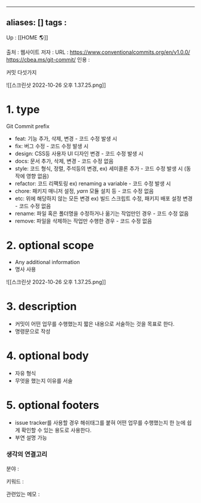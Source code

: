 
---
aliases: []
tags : 
---
Up : [[HOME 🌎]]

출처 : 웹사이트 
저자 :
URL : https://www.conventionalcommits.org/en/v1.0.0/
https://cbea.ms/git-commit/
인용 : 

커밋 다섯가지

![[스크린샷 2022-10-26 오후 1.37.25.png]]

# 1. type

Git Commit prefix
-   feat: 기능 추가, 삭제, 변경 - 코드 수정 발생 시
-   fix: 버그 수정 - 코드 수정 발생 시
-   design: CSS등 사용자 UI 디자인 변경 - 코드 수정 발생 시
-   docs: 문서 추가, 삭제, 변경 - 코드 수정 없음
-   style: 코드 형식, 정렬, 주석등의 변경, ex) 세미콜론 추가 - 코드 수정 발생 시 (동작에 영향 없음)
-   refactor:  코드 리팩토링 ex) renaming a variable - 코드 수정 발생 시
-   chore:  패키지 매니저 설정, _yarn_ 모듈 설치 등 - 코드 수정 없음
-   etc: 위에 해당하지 않는 모든 변경 ex) 빌드 스크립트 수정, 패키지 배포 설정 변경 - 코드 수정 없음
-   rename: 파일 혹은 폴더명을 수정하거나 옮기는 작업만인 경우 - 코드 수정 없음
-   remove: 파일을 삭제하는 작업만 수행한 경우 - 코드 수정 없음


# 2. optional scope
- Any additional information 
- 명사 사용


![[스크린샷 2022-10-26 오후 1.37.25.png]]

# 3. description
- 커밋이 어떤 업무를 수행했는지 짧은 내용으로 서술하는 것을 목표로 한다. 
- 명령문으로 작성 


# 4. optional body
- 자유 형식
- 무엇을 했는지 이유를 서술 

# 5. optional footers
- issue tracker를 사용할 경우 해쉬태그를 붙혀 어떤 업무를 수행했는지 한 눈에 쉽게 확인할 수 있는 용도로 사용한다.  
- 부연 설명 가능 



### 생각의 연결고리
분야 :

키워드 :

관련있는 메모 :
